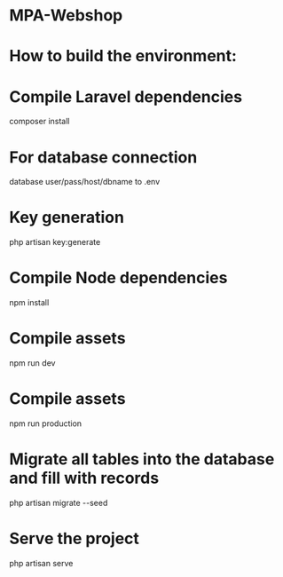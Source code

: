 # MPA-Webshop
# How to build the environment:

# Compile Laravel dependencies
composer install

# For database connection
database user/pass/host/dbname to .env

# Key generation
php artisan key:generate

# Compile Node dependencies
npm install

# Compile assets
npm run dev

# Compile assets
npm run production

# Migrate all tables into the database and fill with records    
php artisan migrate --seed

# Serve the project
php artisan serve